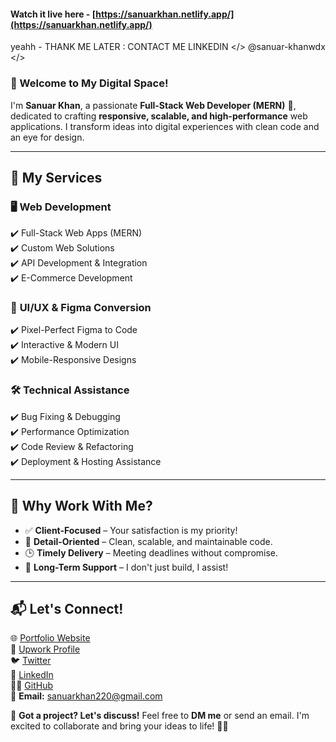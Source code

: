 #### Watch it live here - [https://sanuarkhan.netlify.app/](https://sanuarkhan.netlify.app/)

yeahh - THANK ME LATER : CONTACT ME LINKEDIN </> @sanuar-khanwdx </>

### 👋 Welcome to My Digital Space!

I'm **Sanuar Khan**, a passionate **Full-Stack Web Developer (MERN)** 🚀, dedicated to crafting **responsive, scalable, and high-performance** web applications. I transform ideas into digital experiences with clean code and an eye for design.

---

## 🌟 **My Services**

### 🖥️ **Web Development**

✔️ Full-Stack Web Apps (MERN)  
✔️ Custom Web Solutions  
✔️ API Development & Integration  
✔️ E-Commerce Development

### 🎨 **UI/UX & Figma Conversion**

✔️ Pixel-Perfect Figma to Code  
✔️ Interactive & Modern UI  
✔️ Mobile-Responsive Designs

### 🛠️ **Technical Assistance**

✔️ Bug Fixing & Debugging  
✔️ Performance Optimization  
✔️ Code Review & Refactoring  
✔️ Deployment & Hosting Assistance

---

## 🚀 **Why Work With Me?**

- ✅ **Client-Focused** – Your satisfaction is my priority!
- 🎯 **Detail-Oriented** – Clean, scalable, and maintainable code.
- 🕒 **Timely Delivery** – Meeting deadlines without compromise.
- 🤝 **Long-Term Support** – I don't just build, I assist!

---

## 📬 **Let's Connect!**

🌐 [Portfolio Website](#)  
💼 [Upwork Profile](https://www.upwork.com/freelancers/~014d116aa11aa0b1ad?mp_source=share)  
🐦 [Twitter](https://x.com/Sanuarkhanwdx)  
🔗 [LinkedIn](https://www.linkedin.com/in/sanuar-khanwdx/)  
👨‍💻 [GitHub](https://github.com/sanuarKhan)  
📧 **Email:** sanuarkhan220@gmail.com

📩 **Got a project? Let's discuss!** Feel free to **DM me** or send an email. I'm excited to collaborate and bring your ideas to life! 🎯🔥
